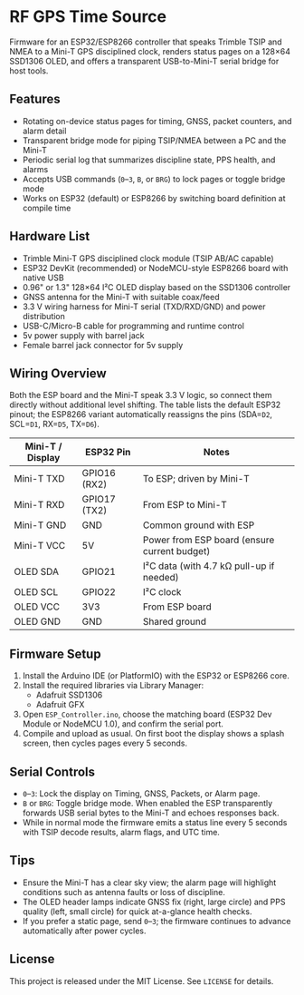 # RF GPS Time Source

Firmware for an ESP32/ESP8266 controller that speaks Trimble TSIP and NMEA to a
Mini-T GPS disciplined clock, renders status pages on a 128×64 SSD1306 OLED, and
offers a transparent USB-to-Mini-T serial bridge for host tools.

## Features
- Rotating on-device status pages for timing, GNSS, packet counters, and alarm detail
- Transparent bridge mode for piping TSIP/NMEA between a PC and the Mini-T
- Periodic serial log that summarizes discipline state, PPS health, and alarms
- Accepts USB commands (`0`–`3`, `B`, or `BRG`) to lock pages or toggle bridge mode
- Works on ESP32 (default) or ESP8266 by switching board definition at compile time

## Hardware List
- Trimble Mini-T GPS disciplined clock module (TSIP AB/AC capable)
- ESP32 DevKit (recommended) or NodeMCU-style ESP8266 board with native USB
- 0.96" or 1.3" 128×64 I²C OLED display based on the SSD1306 controller
- GNSS antenna for the Mini-T with suitable coax/feed
- 3.3 V wiring harness for Mini-T serial (TXD/RXD/GND) and power distribution
- USB-C/Micro-B cable for programming and runtime control
- 5v power supply with barrel jack 
- Female barrel jack connector for 5v supply

## Wiring Overview
Both the ESP board and the Mini-T speak 3.3 V logic, so connect them directly
without additional level shifting. The table lists the default ESP32 pinout; the
ESP8266 variant automatically reassigns the pins (SDA=`D2`, SCL=`D1`, RX=`D5`,
TX=`D6`).

| Mini-T / Display | ESP32 Pin | Notes |
| ---------------- | --------- | ----- |
| Mini-T TXD       | GPIO16 (RX2) | To ESP; driven by Mini-T |
| Mini-T RXD       | GPIO17 (TX2) | From ESP to Mini-T |
| Mini-T GND       | GND        | Common ground with ESP |
| Mini-T VCC       | 5V        | Power from ESP board (ensure current budget) |
| OLED SDA         | GPIO21     | I²C data (with 4.7 kΩ pull-up if needed) |
| OLED SCL         | GPIO22     | I²C clock |
| OLED VCC         | 3V3        | From ESP board |
| OLED GND         | GND        | Shared ground |

## Firmware Setup
1. Install the Arduino IDE (or PlatformIO) with the ESP32 or ESP8266 core.
2. Install the required libraries via Library Manager:
   - Adafruit SSD1306
   - Adafruit GFX
3. Open `ESP_Controller.ino`, choose the matching board (ESP32 Dev Module or
   NodeMCU 1.0), and confirm the serial port.
4. Compile and upload as usual. On first boot the display shows a splash screen,
   then cycles pages every 5 seconds.

## Serial Controls
- `0`–`3`: Lock the display on Timing, GNSS, Packets, or Alarm page.
- `B` or `BRG`: Toggle bridge mode. When enabled the ESP transparently forwards
  USB serial bytes to the Mini-T and echoes responses back.
- While in normal mode the firmware emits a status line every 5 seconds with TSIP
  decode results, alarm flags, and UTC time.

## Tips
- Ensure the Mini-T has a clear sky view; the alarm page will highlight conditions
  such as antenna faults or loss of discipline.
- The OLED header lamps indicate GNSS fix (right, large circle) and PPS quality
  (left, small circle) for quick at-a-glance health checks.
- If you prefer a static page, send `0`–`3`; the firmware continues to advance
  automatically after power cycles.

## License
This project is released under the MIT License. See `LICENSE` for details.
